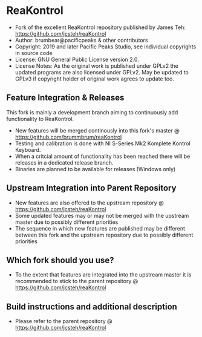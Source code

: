 # ReaKontrol
- Fork of the excellent ReaKontrol repository published by James Teh: https://github.com/jcsteh/reaKontrol
- Author: brumbear@pacificpeaks & other contributors
- Copyright: 2019 and later Pacific Peaks Studio, see individual copyrights in source code
- License: GNU General Public License version 2.0.
- License Notes: As the original work is published under GPLv2 the updated programs are also licensed under GPLv2. May be updated to GPLv3 if copyright holder of original work agrees to update too.

## Feature Integration & Releases
This fork is mainly a development branch aiming to continuously add functionality to ReaKontrol. 
- New features will be merged continously into this fork's master @ https://github.com/brummbrum/reaKontrol
- Testing and calibration is done with NI S-Series Mk2 Komplete Kontrol Keyboard.
- When a critcial amount of functionality has been reached there will be releases in a dedicated release branch.
- Binaries are planned to be available for releases (Windows only)

## Upstream Integration into Parent Repository
- New features are also offered to the upstream repository @ https://github.com/jcsteh/reaKontrol
- Some updated features may or may not be merged with the upstream master due to possibly different priorities
- The sequence in which new features are published may be different between this fork and the upstream repository due to possibly different priorities

## Which fork should you use?
- To the extent that features are integrated into the upstream master it is recommended to stick to the parent repository @ https://github.com/jcsteh/reaKontrol

## Build instructions and additional description
- Please refer to the parent repository @ https://github.com/jcsteh/reaKontrol
